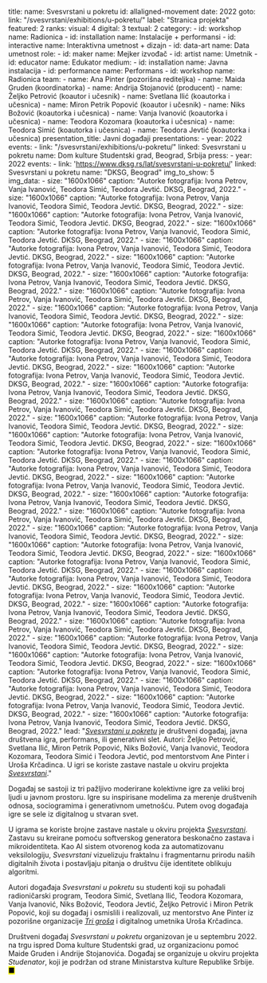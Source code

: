 title:
    name: Svesvrstani u pokretu
id: allaligned-movement
date: 2022
goto:
    link: "/svesvrstani/exhibitions/u-pokretu/"
    label: "Stranica projekta"
featured: 2
ranks:
    visual: 4
    digital: 3
    textual: 2
category: 
    - id: workshop
      name: Radionica
    - id: installation
      name: Instalacije + performansi
    - id: interactive
      name: Interaktivna umetnost + dizajn
    - id: data-art
      name: Data umetnost
role:
    - id: maker
      name: Mejker izvođač
    - id: artist
      name: Umetnik
    - id: educator
      name: Edukator
medium:
    - id: installation
      name: Javna instalacija
    - id: performance
      name: Performans
    - id: workshop
      name: Radionica
team:
    - name: Ana Pinter (pozorišna rediteljka)
    - name: Maida Gruden (koordinatorka)
    - name: Andrija Stojanović (producent)
    - name: Željko Petrović (koautor i učesnik)
    - name: Svetlana Ilić (koautorka i učesnica)
    - name: Miron Petrik Popović (koautor i učesnik)
    - name: Niks Božović (koautorka i učesnica)
    - name: Vanja Ivanović (koautorka i učesnica)
    - name: Teodora Kozomara (koautorka i učesnica)
    - name: Teodora Simić (koautorka i učesnica)
    - name: Teodora Jevtić (koautorka i učesnica)
presentation_title: Javni događaji
presentations:
    - year: 2022
      events:
        - link: "/svesvrstani/exhibitions/u-pokretu/"
          linked: Svesvrstani u pokretu
          name: Dom kulture Studentski grad, Beograd, Srbija
press:
    - year: 2022
      events:
        - link: 'https://www.dksg.rs/lat/svesvrstani-u-pokretu/'
          linked: Svesvrstani u pokretu
          name: "DKSG, Beograd"
img_to_show: 5       
img_data:
    - size: "1600x1066"
      caption: "Autorke fotografija: Ivona Petrov, Vanja Ivanović, Teodora Simić, Teodora Jevtić. DKSG, Beograd, 2022."
    - size: "1600x1066"
      caption: "Autorke fotografija: Ivona Petrov, Vanja Ivanović, Teodora Simić, Teodora Jevtić. DKSG, Beograd, 2022."
    - size: "1600x1066"
      caption: "Autorke fotografija: Ivona Petrov, Vanja Ivanović, Teodora Simić, Teodora Jevtić. DKSG, Beograd, 2022."
    - size: "1600x1066"
      caption: "Autorke fotografija: Ivona Petrov, Vanja Ivanović, Teodora Simić, Teodora Jevtić. DKSG, Beograd, 2022."
    - size: "1600x1066"
      caption: "Autorke fotografija: Ivona Petrov, Vanja Ivanović, Teodora Simić, Teodora Jevtić. DKSG, Beograd, 2022."
    - size: "1600x1066"
      caption: "Autorke fotografija: Ivona Petrov, Vanja Ivanović, Teodora Simić, Teodora Jevtić. DKSG, Beograd, 2022."
    - size: "1600x1066"
      caption: "Autorke fotografija: Ivona Petrov, Vanja Ivanović, Teodora Simić, Teodora Jevtić. DKSG, Beograd, 2022."
    - size: "1600x1066"
      caption: "Autorke fotografija: Ivona Petrov, Vanja Ivanović, Teodora Simić, Teodora Jevtić. DKSG, Beograd, 2022."
    - size: "1600x1066"
      caption: "Autorke fotografija: Ivona Petrov, Vanja Ivanović, Teodora Simić, Teodora Jevtić. DKSG, Beograd, 2022."
    - size: "1600x1066"
      caption: "Autorke fotografija: Ivona Petrov, Vanja Ivanović, Teodora Simić, Teodora Jevtić. DKSG, Beograd, 2022."
    - size: "1600x1066"
      caption: "Autorke fotografija: Ivona Petrov, Vanja Ivanović, Teodora Simić, Teodora Jevtić. DKSG, Beograd, 2022."
    - size: "1600x1066"
      caption: "Autorke fotografija: Ivona Petrov, Vanja Ivanović, Teodora Simić, Teodora Jevtić. DKSG, Beograd, 2022."
    - size: "1600x1066"
      caption: "Autorke fotografija: Ivona Petrov, Vanja Ivanović, Teodora Simić, Teodora Jevtić. DKSG, Beograd, 2022."
    - size: "1600x1066"
      caption: "Autorke fotografija: Ivona Petrov, Vanja Ivanović, Teodora Simić, Teodora Jevtić. DKSG, Beograd, 2022."
    - size: "1600x1066"
      caption: "Autorke fotografija: Ivona Petrov, Vanja Ivanović, Teodora Simić, Teodora Jevtić. DKSG, Beograd, 2022."
    - size: "1600x1066"
      caption: "Autorke fotografija: Ivona Petrov, Vanja Ivanović, Teodora Simić, Teodora Jevtić. DKSG, Beograd, 2022."
    - size: "1600x1066"
      caption: "Autorke fotografija: Ivona Petrov, Vanja Ivanović, Teodora Simić, Teodora Jevtić. DKSG, Beograd, 2022."
    - size: "1600x1066"
      caption: "Autorke fotografija: Ivona Petrov, Vanja Ivanović, Teodora Simić, Teodora Jevtić. DKSG, Beograd, 2022."
    - size: "1600x1066"
      caption: "Autorke fotografija: Ivona Petrov, Vanja Ivanović, Teodora Simić, Teodora Jevtić. DKSG, Beograd, 2022."
    - size: "1600x1066"
      caption: "Autorke fotografija: Ivona Petrov, Vanja Ivanović, Teodora Simić, Teodora Jevtić. DKSG, Beograd, 2022."
    - size: "1600x1066"
      caption: "Autorke fotografija: Ivona Petrov, Vanja Ivanović, Teodora Simić, Teodora Jevtić. DKSG, Beograd, 2022."
    - size: "1600x1066"
      caption: "Autorke fotografija: Ivona Petrov, Vanja Ivanović, Teodora Simić, Teodora Jevtić. DKSG, Beograd, 2022."
    - size: "1600x1066"
      caption: "Autorke fotografija: Ivona Petrov, Vanja Ivanović, Teodora Simić, Teodora Jevtić. DKSG, Beograd, 2022."
    - size: "1600x1066"
      caption: "Autorke fotografija: Ivona Petrov, Vanja Ivanović, Teodora Simić, Teodora Jevtić. DKSG, Beograd, 2022."
    - size: "1600x1066"
      caption: "Autorke fotografija: Ivona Petrov, Vanja Ivanović, Teodora Simić, Teodora Jevtić. DKSG, Beograd, 2022."
    - size: "1600x1066"
      caption: "Autorke fotografija: Ivona Petrov, Vanja Ivanović, Teodora Simić, Teodora Jevtić. DKSG, Beograd, 2022."
    - size: "1600x1066"
      caption: "Autorke fotografija: Ivona Petrov, Vanja Ivanović, Teodora Simić, Teodora Jevtić. DKSG, Beograd, 2022."
    - size: "1600x1066"
      caption: "Autorke fotografija: Ivona Petrov, Vanja Ivanović, Teodora Simić, Teodora Jevtić. DKSG, Beograd, 2022."
    - size: "1600x1066"
      caption: "Autorke fotografija: Ivona Petrov, Vanja Ivanović, Teodora Simić, Teodora Jevtić. DKSG, Beograd, 2022."
    - size: "1600x1066"
      caption: "Autorke fotografija: Ivona Petrov, Vanja Ivanović, Teodora Simić, Teodora Jevtić. DKSG, Beograd, 2022."
    - size: "1600x1066"
      caption: "Autorke fotografija: Ivona Petrov, Vanja Ivanović, Teodora Simić, Teodora Jevtić. DKSG, Beograd, 2022."
    - size: "1600x1066"
      caption: "Autorke fotografija: Ivona Petrov, Vanja Ivanović, Teodora Simić, Teodora Jevtić. DKSG, Beograd, 2022."
    - size: "1600x1066"
      caption: "Autorke fotografija: Ivona Petrov, Vanja Ivanović, Teodora Simić, Teodora Jevtić. DKSG, Beograd, 2022."
    - size: "1600x1066"
      caption: "Autorke fotografija: Ivona Petrov, Vanja Ivanović, Teodora Simić, Teodora Jevtić. DKSG, Beograd, 2022."
    - size: "1600x1066"
      caption: "Autorke fotografija: Ivona Petrov, Vanja Ivanović, Teodora Simić, Teodora Jevtić. DKSG, Beograd, 2022."
lead: "<a href='/svesvrstani/exhibitions/u-pokretu/' target='_blank'><em>Svesvrstani u pokretu</em></a> je društveni događaj, javna društvena igra, performans, ili generativni slet. Autori: Željko Petrović, Svetlana Ilić, Miron Petrik Popović, Niks Božović, Vanja Ivanović, Teodora Kozomara, Teodora Simić i Teodora Jevtić, pod mentorstvom Ane Pinter i Uroša Krčadinca. U igri se koriste zastave nastale u okviru projekta <a href='/svesvrstani' target='_blank'><em>Svesvrstani</em></a>."

Događaj se sastoji iz tri pažljivo moderirane kolektivne igre za veliki broj ljudi u javnom prostoru. Igre su inspirisane modelima za merenje društvenih odnosa, sociogramima i generativnom umetnošću. Putem ovog događaja igre se sele iz digitalnog u stvaran svet.

U igrama se koriste brojne zastave nastale u okviru projekta <a href='/svesvrstani' target='_blank'><em>Svesvrstani</em></a>. Zastavu su kreirane pomoću softverskog generatora beskonačno zastava i mikroidentiteta. Kao AI sistem otvorenog koda za automatizovanu veksilologiju, <em>Svesvrstani</em> vizuelizuju fraktalnu i fragmentarnu prirodu naših digitalnih života i postavljaju pitanja o društvu čije identitete oblikuju algoritmi.

Autori događaja <em>Svesvrstani u pokretu</em> su studenti koji su pohađali radioničarski program, Teodora Simić, Svetlana Ilić, Teodora Kozomara, Vanja Ivanović, Niks Božović, Teodora Jevtić, Željko Petrović i Miron Petrik Popović, koji su događaj i osmislili i realizovali, uz mentorstvo Ane Pinter iz pozorišne organizacije <a href='https://www.facebook.com/trigrosa/' target='_blank'><em>Tri groša</em></a> i digitalnog umetnika Uroša Krčadinca.

Društveni događaj <em>Svesvrstani u pokretu</em> organizovan je u septembru 2022. na trgu ispred Doma kulture Studentski grad, uz organizacionu pomoć Maide Gruden i Andrije Stojanovića. Događaj se organizuje u okviru projekta <em>Studenator</em>, koji je podržan od strane Ministarstva kulture Republike Srbije. <mark>&#9632;</mark>